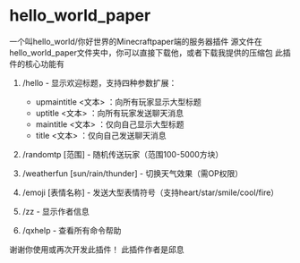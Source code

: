# hello_world_paper
一个叫hello_world/你好世界的Minecraftpaper端的服务器插件
源文件在hello_world_paper文件夹中，你可以直接下载他，或者下载我提供的压缩包
此插件的核心功能有

1.
   /hello - 显示欢迎标题，支持四种参数扩展：
   
   - upmaintitle <文本> ：向所有玩家显示大型标题
   - uptitle <文本> ：向所有玩家发送聊天消息
   - maintitle <文本> ：仅向自己显示大型标题
   - title <文本> ：仅向自己发送聊天消息
2.
   /randomtp [范围] - 随机传送玩家（范围100-5000方块）
3.
   /weatherfun [sun/rain/thunder] - 切换天气效果（需OP权限）
4.
   /emoji [表情名称] - 发送大型表情符号（支持heart/star/smile/cool/fire）
5.
   /zz - 显示作者信息
6.
   /qxhelp - 查看所有命令帮助

谢谢你使用或再次开发此插件！
此插件作者是邱息
